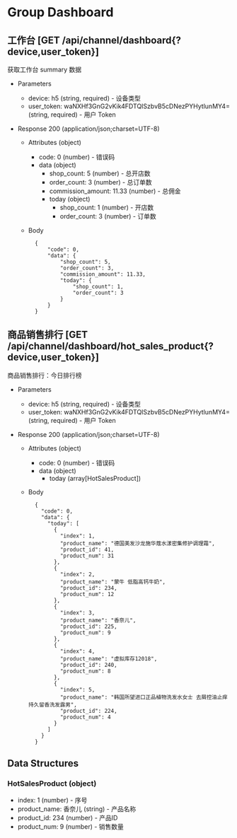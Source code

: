 # Group Dashboard

## 工作台 [GET /api/channel/dashboard{?device,user_token}]
获取工作台 summary 数据

+ Parameters
    + device: h5 (string, required) - 设备类型
    + user_token: waNXHf3GnG2vKik4FDTQISzbvB5cDNezPYHytlunMY4= (string, required) - 用户 Token

+ Response 200 (application/json;charset=UTF-8)
    + Attributes (object)
        + code: 0 (number) - 错误码
        + data (object)
            + shop_count: 5 (number) - 总开店数
            + order_count: 3 (number) - 总订单数
            + commission_amount: 11.33 (number) - 总佣金
            + today (object)
                + shop_count: 1 (number) - 开店数
                + order_count: 3 (number) - 订单数
    + Body

            {
                "code": 0,
                "data": {
                    "shop_count": 5,
                    "order_count": 3,
                    "commission_amount": 11.33,
                    "today": {
                        "shop_count": 1,
                        "order_count": 3
                    }
                }
            }


## 商品销售排行 [GET /api/channel/dashboard/hot_sales_product{?device,user_token}]
商品销售排行：今日排行榜

+ Parameters
    + device: h5 (string, required) - 设备类型
    + user_token: waNXHf3GnG2vKik4FDTQISzbvB5cDNezPYHytlunMY4= (string, required) - 用户 Token

+ Response 200 (application/json;charset=UTF-8)
    + Attributes (object)
        + code: 0 (number) - 错误码
        + data (object)
            + today (array[HotSalesProduct])
    + Body

            {
              "code": 0,
              "data": {
                "today": [
                  {
                    "index": 1,
                    "product_name": "德国美发沙龙施华蔻水漾密集修护调理霜",
                    "product_id": 41,
                    "product_num": 31
                  },
                  {
                    "index": 2,
                    "product_name": "蒙牛 低脂高钙牛奶",
                    "product_id": 234,
                    "product_num": 12
                  },
                  {
                    "index": 3,
                    "product_name": "香奈儿",
                    "product_id": 225,
                    "product_num": 9
                  },
                  {
                    "index": 4,
                    "product_name": "虚拟库存12018",
                    "product_id": 240,
                    "product_num": 8
                  },
                  {
                    "index": 5,
                    "product_name": "韩国所望进口正品植物洗发水女士 去屑控油止痒持久留香洗发露男",
                    "product_id": 224,
                    "product_num": 4
                  }
                ]
              }
            }

## Data Structures
### HotSalesProduct (object)
+ index: 1 (number) - 序号
+ product_name: 香奈儿 (string) - 产品名称
+ product_id: 234 (number) - 产品ID
+ product_num: 9 (number) - 销售数量

